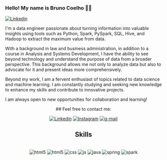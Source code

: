 

### Hello! My name is Bruno Coelho 👋🏾

[![Linkedin](https://img.shields.io/badge/LinkedIn-0077B5?style=for-the-badge&logo=linkedin&logoColor=white)](https://www.linkedin.com/in/bruno-coelho-440780124/?locale=en_US)


I'm a data engineer passionate about turning information into valuable insights using tools such as Python, Spark, PySpark, SQL, Hive, and Hadoop to extract the maximum value from data.

With a background in law and business administration, in addition to a course in Analysis and Systems Development, I have the ability to see beyond technology and understand the purpose of data from a broader perspective. This background allows me not only to analyze data but also to advocate for it and present ideas more comprehensively.

Beyond my work, I am a fervent enthusiast of topics related to data science and machine learning. I am constantly studying and seeking new knowledge to enhance my skills and contribute to innovative projects.

I am always open to new opportunities for collaboration and learning!
<div align="center">
## Feel free to contact me:

[![Linkedin](https://img.shields.io/badge/LinkedIn-0077B5?style=for-the-badge&logo=linkedin&logoColor=white)](https://www.linkedin.com/in/bruno-coelho-440780124/?locale=en_US)
[![Instagram](https://img.shields.io/badge/Instagram-E4405F?style=for-the-badge&logo=instagram&logoColor=white
)](https://www.instagram.com/brunocoleho/)
[![g-mail](https://img.shields.io/badge/Gmail-D14836?style=for-the-badge&logo=gmail&logoColor=white
)](cesar.coelho.bruno@gmail.com)


## Skills
<div style="display: inline_block"><br/>
    <img align="center" alt ="html5" src="https://img.shields.io/badge/Python-3776AB?style=for-the-badge&logo=python&logoColor=white"/>
    <img align="center" alt ="html5" src=https://img.shields.io/badge/HTML5-E34F26?style=for-the-badge&logo=html5&logoColor=white/>
    <img align="center" alt ="css" src=https://img.shields.io/badge/CSS3-1572B6?style=for-the-badge&logo=css3&logoColor=white/>
    <img align="center" alt ="js" src=https://img.shields.io/badge/JavaScript-323330?style=for-the-badge&logo=javascript&logoColor=white/>
    <img align="center" alt ="java" src=https://img.shields.io/badge/Java-ED8B00?style=for-the-badge&logo=openjdk&logoColor=white/>
    <img align="center" alt ="spring" src=https://img.shields.io/badge/Spring-6DB33F?style=for-the-badge&logo=spring&logoColor=white/>
    <img align="center" alt ="spark" src=https://img.shields.io/badge/Spark%20AR-FF5C83?style=for-the-badge&logo=Spark AR&logoColor=white
/>


</div>



